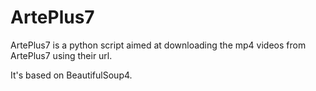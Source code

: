 ArtePlus7
=========


ArtePlus7 is a python script aimed at downloading the mp4 videos from ArtePlus7
using their url.

It's based on BeautifulSoup4.



